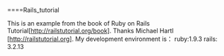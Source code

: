 ====Rails_tutorial

This is an example from the book of Ruby on Rails Tutorial[http://railstutorial.org/book].
Thanks Michael Hartl [http://railstutorial.org].
My development environment is：
  ruby:1.9.3
  rails: 3.2.13